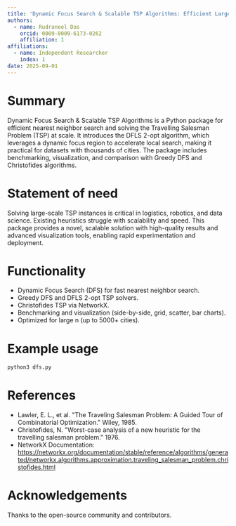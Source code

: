 ```yaml
---
title: 'Dynamic Focus Search & Scalable TSP Algorithms: Efficient Large-Scale Optimization in Python'
authors:
  - name: Rudraneel Das
    orcid: 0009-0009-6173-0262
    affiliation: 1
affiliations:
  - name: Independent Researcher
    index: 1
date: 2025-09-01
---
```


# Summary

Dynamic Focus Search & Scalable TSP Algorithms is a Python package for efficient nearest neighbor search and solving the Travelling Salesman Problem (TSP) at scale. It introduces the DFLS 2-opt algorithm, which leverages a dynamic focus region to accelerate local search, making it practical for datasets with thousands of cities. The package includes benchmarking, visualization, and comparison with Greedy DFS and Christofides algorithms.

# Statement of need

Solving large-scale TSP instances is critical in logistics, robotics, and data science. Existing heuristics struggle with scalability and speed. This package provides a novel, scalable solution with high-quality results and advanced visualization tools, enabling rapid experimentation and deployment.

# Functionality

- Dynamic Focus Search (DFS) for fast nearest neighbor search.
- Greedy DFS and DFLS 2-opt TSP solvers.
- Christofides TSP via NetworkX.
- Benchmarking and visualization (side-by-side, grid, scatter, bar charts).
- Optimized for large n (up to 5000+ cities).

# Example usage

```bash
python3 dfs.py
```

# References

- Lawler, E. L., et al. "The Traveling Salesman Problem: A Guided Tour of Combinatorial Optimization." Wiley, 1985.
- Christofides, N. "Worst-case analysis of a new heuristic for the travelling salesman problem." 1976.
- NetworkX Documentation: https://networkx.org/documentation/stable/reference/algorithms/generated/networkx.algorithms.approximation.traveling_salesman_problem.christofides.html

# Acknowledgements

Thanks to the open-source community and contributors.

